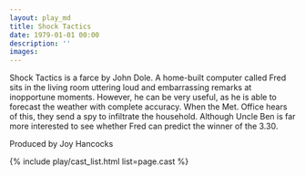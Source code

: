 ```yaml
---
layout: play_md
title: Shock Tactics
date: 1979-01-01 00:00
description: ''
images:
---
```


Shock Tactics is a farce by John Dole. A home-built computer called Fred sits in the living room uttering loud and embarrassing remarks at inopportune moments. However, he can be very useful, as he is able to forecast the weather with complete accuracy. When the Met. Office hears of this, they send a spy to infiltrate the household. Although Uncle Ben is far more interested to see whether Fred can predict the winner of the 3.30.

Produced by Joy Hancocks

{% include play/cast_list.html list=page.cast %}
